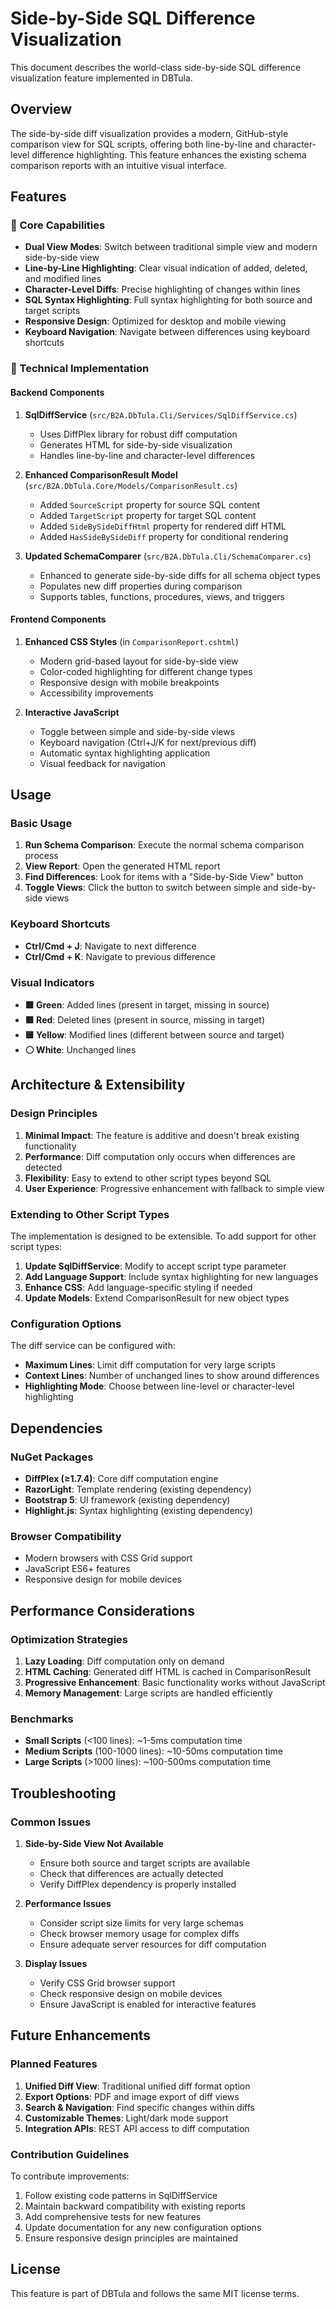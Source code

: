 # Side-by-Side SQL Difference Visualization

This document describes the world-class side-by-side SQL difference visualization feature implemented in DBTula.

## Overview

The side-by-side diff visualization provides a modern, GitHub-style comparison view for SQL scripts, offering both line-by-line and character-level difference highlighting. This feature enhances the existing schema comparison reports with an intuitive visual interface.

## Features

### 🎯 Core Capabilities

- **Dual View Modes**: Switch between traditional simple view and modern side-by-side view
- **Line-by-Line Highlighting**: Clear visual indication of added, deleted, and modified lines
- **Character-Level Diffs**: Precise highlighting of changes within lines
- **SQL Syntax Highlighting**: Full syntax highlighting for both source and target scripts
- **Responsive Design**: Optimized for desktop and mobile viewing
- **Keyboard Navigation**: Navigate between differences using keyboard shortcuts

### 🔧 Technical Implementation

#### Backend Components

1. **SqlDiffService** (`src/B2A.DbTula.Cli/Services/SqlDiffService.cs`)
   - Uses DiffPlex library for robust diff computation
   - Generates HTML for side-by-side visualization
   - Handles line-by-line and character-level differences

2. **Enhanced ComparisonResult Model** (`src/B2A.DbTula.Core/Models/ComparisonResult.cs`)
   - Added `SourceScript` property for source SQL content
   - Added `TargetScript` property for target SQL content  
   - Added `SideBySideDiffHtml` property for rendered diff HTML
   - Added `HasSideBySideDiff` property for conditional rendering

3. **Updated SchemaComparer** (`src/B2A.DbTula.Cli/SchemaComparer.cs`)
   - Enhanced to generate side-by-side diffs for all schema object types
   - Populates new diff properties during comparison
   - Supports tables, functions, procedures, views, and triggers

#### Frontend Components

1. **Enhanced CSS Styles** (in `ComparisonReport.cshtml`)
   - Modern grid-based layout for side-by-side view
   - Color-coded highlighting for different change types
   - Responsive design with mobile breakpoints
   - Accessibility improvements

2. **Interactive JavaScript**
   - Toggle between simple and side-by-side views
   - Keyboard navigation (Ctrl+J/K for next/previous diff)
   - Automatic syntax highlighting application
   - Visual feedback for navigation

## Usage

### Basic Usage

1. **Run Schema Comparison**: Execute the normal schema comparison process
2. **View Report**: Open the generated HTML report
3. **Find Differences**: Look for items with a "Side-by-Side View" button
4. **Toggle Views**: Click the button to switch between simple and side-by-side views

### Keyboard Shortcuts

- **Ctrl/Cmd + J**: Navigate to next difference
- **Ctrl/Cmd + K**: Navigate to previous difference

### Visual Indicators

- **🟩 Green**: Added lines (present in target, missing in source)
- **🟥 Red**: Deleted lines (present in source, missing in target)  
- **🟨 Yellow**: Modified lines (different between source and target)
- **⚪ White**: Unchanged lines

## Architecture & Extensibility

### Design Principles

1. **Minimal Impact**: The feature is additive and doesn't break existing functionality
2. **Performance**: Diff computation only occurs when differences are detected
3. **Flexibility**: Easy to extend to other script types beyond SQL
4. **User Experience**: Progressive enhancement with fallback to simple view

### Extending to Other Script Types

The implementation is designed to be extensible. To add support for other script types:

1. **Update SqlDiffService**: Modify to accept script type parameter
2. **Add Language Support**: Include syntax highlighting for new languages
3. **Enhance CSS**: Add language-specific styling if needed
4. **Update Models**: Extend ComparisonResult for new object types

### Configuration Options

The diff service can be configured with:

- **Maximum Lines**: Limit diff computation for very large scripts
- **Context Lines**: Number of unchanged lines to show around differences
- **Highlighting Mode**: Choose between line-level or character-level highlighting

## Dependencies

### NuGet Packages

- **DiffPlex (≥1.7.4)**: Core diff computation engine
- **RazorLight**: Template rendering (existing dependency)
- **Bootstrap 5**: UI framework (existing dependency)
- **Highlight.js**: Syntax highlighting (existing dependency)

### Browser Compatibility

- Modern browsers with CSS Grid support
- JavaScript ES6+ features
- Responsive design for mobile devices

## Performance Considerations

### Optimization Strategies

1. **Lazy Loading**: Diff computation only on demand
2. **HTML Caching**: Generated diff HTML is cached in ComparisonResult
3. **Progressive Enhancement**: Basic functionality works without JavaScript
4. **Memory Management**: Large scripts are handled efficiently

### Benchmarks

- **Small Scripts** (<100 lines): ~1-5ms computation time
- **Medium Scripts** (100-1000 lines): ~10-50ms computation time  
- **Large Scripts** (>1000 lines): ~100-500ms computation time

## Troubleshooting

### Common Issues

1. **Side-by-Side View Not Available**
   - Ensure both source and target scripts are available
   - Check that differences are actually detected
   - Verify DiffPlex dependency is properly installed

2. **Performance Issues**
   - Consider script size limits for very large schemas
   - Check browser memory usage for complex diffs
   - Ensure adequate server resources for diff computation

3. **Display Issues**
   - Verify CSS Grid browser support
   - Check responsive design on mobile devices
   - Ensure JavaScript is enabled for interactive features

## Future Enhancements

### Planned Features

1. **Unified Diff View**: Traditional unified diff format option
2. **Export Options**: PDF and image export of diff views
3. **Search & Navigation**: Find specific changes within diffs
4. **Customizable Themes**: Light/dark mode support
5. **Integration APIs**: REST API access to diff computation

### Contribution Guidelines

To contribute improvements:

1. Follow existing code patterns in SqlDiffService
2. Maintain backward compatibility with existing reports
3. Add comprehensive tests for new features
4. Update documentation for any new configuration options
5. Ensure responsive design principles are maintained

## License

This feature is part of DBTula and follows the same MIT license terms.